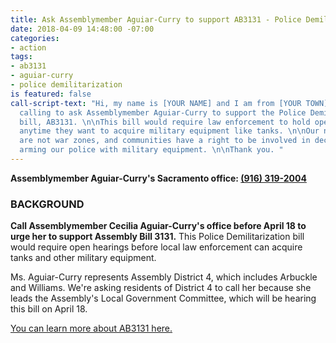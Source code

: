 ```yaml
---
title: Ask Assemblymember Aguiar-Curry to support AB3131 - Police Demilitarization
date: 2018-04-09 14:48:00 -07:00
categories:
- action
tags:
- ab3131
- aguiar-curry
- police demilitarization
is featured: false
call-script-text: "Hi, my name is [YOUR NAME] and I am from [YOUR TOWN]. \n\nI am
  calling to ask Assemblymember Aguiar-Curry to support the Police Demilitarization
  bill, AB3131. \n\nThis bill would require law enforcement to hold open hearings
  anytime they want to acquire military equipment like tanks. \n\nOur neighborhoods
  are not war zones, and communities have a right to be involved in decisions about
  arming our police with military equipment. \n\nThank you. "
---
```


**Assemblymember Aguiar-Curry's Sacramento office: [(916) 319-2004](tel:916-319-2004)**

### BACKGROUND
**Call Assemblymember Cecilia Aguiar-Curry's office before April 18 to urge her to support Assembly Bill 3131.** This Police Demilitarization bill would require open hearings before local law enforcement can acquire tanks and other military equipment. 

Ms. Aguiar-Curry represents Assembly District 4, which  includes Arbuckle and Williams. We're asking residents of District 4 to call her because she leads the Assembly's Local Government Committee, which will be hearing this bill on April 18. 

[You can learn more about AB3131 here. ](https://www.aclunc.org/our-work/legislation/police-militarization-ab-3131)


